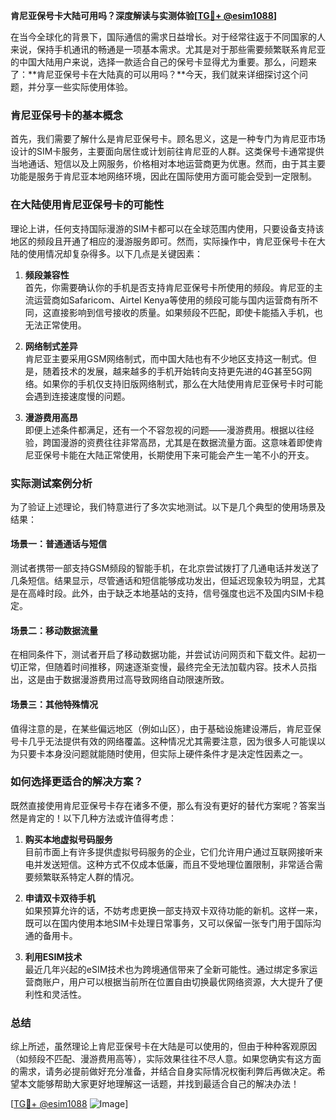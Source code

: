 **肯尼亚保号卡大陆可用吗？深度解读与实测体验[[TG💪+ @esim1088](https://t.me/s/esim1088)]**

在当今全球化的背景下，国际通信的需求日益增长。对于经常往返于不同国家的人来说，保持手机通讯的畅通是一项基本需求。尤其是对于那些需要频繁联系肯尼亚的中国大陆用户来说，选择一款适合自己的保号卡显得尤为重要。那么，问题来了：**肯尼亚保号卡在大陆真的可以用吗？**今天，我们就来详细探讨这个问题，并分享一些实际使用体验。

### 肯尼亚保号卡的基本概念

首先，我们需要了解什么是肯尼亚保号卡。顾名思义，这是一种专门为肯尼亚市场设计的SIM卡服务，主要面向居住或计划前往肯尼亚的人群。这类保号卡通常提供当地通话、短信以及上网服务，价格相对本地运营商更为优惠。然而，由于其主要功能是服务于肯尼亚本地网络环境，因此在国际使用方面可能会受到一定限制。

### 在大陆使用肯尼亚保号卡的可能性

理论上讲，任何支持国际漫游的SIM卡都可以在全球范围内使用，只要设备支持该地区的频段且开通了相应的漫游服务即可。然而，实际操作中，肯尼亚保号卡在大陆的使用情况却复杂得多。以下几点是关键因素：

1. **频段兼容性**  
   首先，你需要确认你的手机是否支持肯尼亚保号卡所使用的频段。肯尼亚的主流运营商如Safaricom、Airtel Kenya等使用的频段可能与国内运营商有所不同，这直接影响到信号接收的质量。如果频段不匹配，即使卡能插入手机，也无法正常使用。

2. **网络制式差异**  
   肯尼亚主要采用GSM网络制式，而中国大陆也有不少地区支持这一制式。但是，随着技术的发展，越来越多的手机开始转向支持更先进的4G甚至5G网络。如果你的手机仅支持旧版网络制式，那么在大陆使用肯尼亚保号卡时可能会遇到连接速度慢的问题。

3. **漫游费用高昂**  
   即便上述条件都满足，还有一个不容忽视的问题——漫游费用。根据以往经验，跨国漫游的资费往往非常高昂，尤其是在数据流量方面。这意味着即使肯尼亚保号卡能在大陆正常使用，长期使用下来可能会产生一笔不小的开支。

### 实际测试案例分析

为了验证上述理论，我们特意进行了多次实地测试。以下是几个典型的使用场景及结果：

#### 场景一：普通通话与短信
测试者携带一部支持GSM频段的智能手机，在北京尝试拨打了几通电话并发送了几条短信。结果显示，尽管通话和短信能够成功发出，但延迟现象较为明显，尤其是在高峰时段。此外，由于缺乏本地基站的支持，信号强度也远不及国内SIM卡稳定。

#### 场景二：移动数据流量
在相同条件下，测试者开启了移动数据功能，并尝试访问网页和下载文件。起初一切正常，但随着时间推移，网速逐渐变慢，最终完全无法加载内容。技术人员指出，这是由于数据漫游费用过高导致网络自动限速所致。

#### 场景三：其他特殊情况
值得注意的是，在某些偏远地区（例如山区），由于基础设施建设滞后，肯尼亚保号卡几乎无法提供有效的网络覆盖。这种情况尤其需要注意，因为很多人可能误以为只要卡本身没问题就能随时使用，但实际上硬件条件才是决定性因素之一。

### 如何选择更适合的解决方案？

既然直接使用肯尼亚保号卡存在诸多不便，那么有没有更好的替代方案呢？答案当然是肯定的！以下几种方法或许值得考虑：

1. **购买本地虚拟号码服务**  
   目前市面上有许多提供虚拟号码服务的企业，它们允许用户通过互联网接听来电并发送短信。这种方式不仅成本低廉，而且不受地理位置限制，非常适合需要频繁联系特定人群的情况。

2. **申请双卡双待手机**  
   如果预算允许的话，不妨考虑更换一部支持双卡双待功能的新机。这样一来，既可以在国内使用本地SIM卡处理日常事务，又可以保留一张专门用于国际沟通的备用卡。

3. **利用ESIM技术**  
   最近几年兴起的eSIM技术也为跨境通信带来了全新可能性。通过绑定多家运营商账户，用户可以根据当前所在位置自由切换最优网络资源，大大提升了便利性和灵活性。

### 总结

综上所述，虽然理论上肯尼亚保号卡在大陆是可以使用的，但由于种种客观原因（如频段不匹配、漫游费用高等），实际效果往往不尽人意。如果您确实有这方面的需求，请务必提前做好充分准备，并结合自身实际情况权衡利弊后再做决定。希望本文能够帮助大家更好地理解这一话题，并找到最适合自己的解决办法！

[[TG💪+ @esim1088](https://t.me/s/esim1088) ![Image](https://i.postimg.cc/4NQfJmqS/Snipaste-2025-05-13-00-14-12.png)]